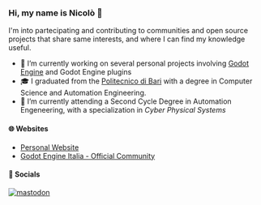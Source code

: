 ### Hi, my name is Nicolò <!--, known on the web as 'fenix'--> 👋
I'm into partecipating and contributing to communities and open source projects that share same interests, and where I can find my knowledge useful.  

- 🔭 I’m currently working on several personal projects involving [Godot Engine](https://godotengine.org/) and Godot Engine plugins
- :mortar_board: I graduated from the [Politecnico di Bari](http://www.poliba.it/) with a degree in Computer Science and Automation Engineering.  
- 🌱 I’m currently attending a Second Cycle Degree in Automation Engeneering, with a specialization in *Cyber Physical Systems*

#### 🌐 Websites
- [Personal Website](https://www.nicolosantilio.space/)
- [Godot Engine Italia - Official Community](https://godotengineitalia.com/)

#### 💬 Socials
<a rel="me" href="https://mastodon.gamedev.place/@fenixhub">![mastodon](https://img.shields.io/badge/Mastodon-6364FF?style=for-the-badge&logo=Mastodon&logoColor=white)</a>
